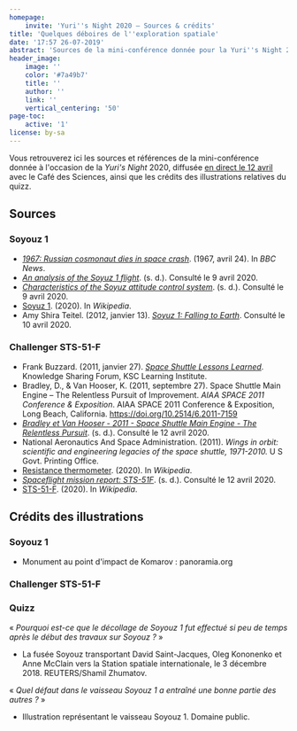 ```yaml
---
homepage:
    invite: 'Yuri''s Night 2020 – Sources & crédits'
title: 'Quelques déboires de l''exploration spatiale'
date: '17:57 26-07-2019'
abstract: 'Sources de la mini-conférence donnée pour la Yuri''s Night 2020, en direct avec le Café des Sciences'
header_image:
    image: ''
    color: '#7a49b7'
    title: ''
    author: ''
    link: ''
    vertical_centering: '50'
page-toc:
    active: '1'
license: by-sa
---
```


Vous retrouverez ici les sources et références de la mini-conférence donnée à l'occasion de la _Yuri's Night_ 2020, diffusée [en direct le 12 avril](https://twitch.tv/cafedessciences) avec le Café des Sciences, ainsi que les crédits des illustrations relatives du quizz.

## Sources

### Soyouz 1

- *[1967: Russian cosmonaut dies in space crash](http://news.bbc.co.uk/onthisday/hi/dates/stories/april/24/newsid_2523000/2523019.stm)*. (1967, avril 24). In *BBC News*.
- *[An analysis of the Soyuz 1 flight](http://www.svengrahn.pp.se/histind/Soyuz1Land/Soyanaly.htm)*. (s. d.). Consulté le 9 avril 2020.
- *[Characteristics of the Soyuz attitude control system](http://www.svengrahn.pp.se/histind/Soyuz1Land/SoyAtti.htm)*. (s. d.). Consulté le 9 avril 2020.
- [Soyuz 1](https://en.wikipedia.org/w/index.php?title=Soyuz_1&oldid=945615202). (2020). In *Wikipedia*.
- Amy Shira Teitel. (2012, janvier 13). *[Soyuz 1: Falling to Earth](https://web.archive.org/web/20121027095532/http://amyshirateitel.com/2012/01/13/soyuz-1-falling-to-earth/)*. Consulté le 10 avril 2020.

### Challenger STS-51-F

- Frank Buzzard. (2011, janvier 27). *[Space Shuttle Lessons Learned](https://www.nasa.gov/pdf/553082main_Shuttle_Lessons_Learned_Buzzard.pdf)*. Knowledge Sharing Forum, KSC Learning Institute.
- Bradley, D., & Van Hooser, K. (2011, septembre 27). Space Shuttle Main Engine – The Relentless Pursuit of Improvement. *AIAA SPACE 2011 Conference & Exposition*. AIAA SPACE 2011 Conference & Exposition, Long Beach, California. https://doi.org/10.2514/6.2011-7159
- *[Bradley et Van Hooser - 2011 - Space Shuttle Main Engine - The Relentless Pursuit](https://www.alternatewars.com/BBOW/Space_Engines/SSME_Pursuit_Improvement.pdf)*. (s. d.). Consulté le 12 avril 2020.
- National Aeronautics And Space Administration. (2011). *Wings in orbit: scientific and engineering legacies of the space shuttle, 1971-2010.* U S Govt. Printing Office.
- [Resistance thermometer](https://en.wikipedia.org/w/index.php?title=Resistance_thermometer&oldid=948050725). (2020). In *Wikipedia*.
- *[Spaceflight mission report: STS-51F](http://spacefacts.de/mission/english/sts-51f.htm)*. (s. d.). Consulté le 12 avril 2020.
- [STS-51-F](https://en.wikipedia.org/w/index.php?title=STS-51-F&oldid=937179246). (2020). In *Wikipedia*.


## Crédits des illustrations

### Soyouz 1

- Monument au point d'impact de Komarov : panoramia.org

### Challenger STS-51-F

### Quizz

« _Pourquoi est-ce que le décollage de Soyouz 1 fut effectué si peu de temps après le début des travaux sur Soyouz ?_ »

- La fusée Soyouz transportant David Saint-Jacques, Oleg Kononenko et Anne McClain vers la Station spatiale internationale, le 3 décembre 2018. REUTERS/Shamil Zhumatov.

« _Quel défaut dans le vaisseau Soyouz 1 a entraîné une bonne partie des autres ?_ »

- Illustration représentant le vaisseau Soyouz 1. Domaine public.
